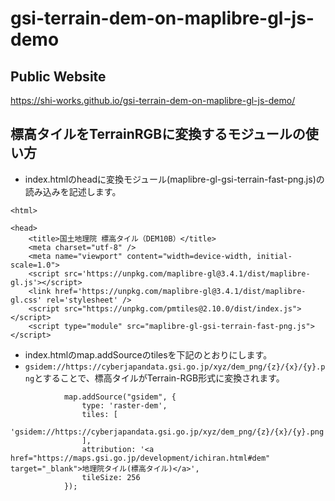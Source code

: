 # gsi-terrain-dem-on-maplibre-gl-js-demo
## Public Website
https://shi-works.github.io/gsi-terrain-dem-on-maplibre-gl-js-demo/

## 標高タイルをTerrainRGBに変換するモジュールの使い方
- index.htmlのheadに変換モジュール(maplibre-gl-gsi-terrain-fast-png.js)の読み込みを記述します。
```
<html>

<head>
    <title>国土地理院 標高タイル（DEM10B）</title>
    <meta charset="utf-8" />
    <meta name="viewport" content="width=device-width, initial-scale=1.0">
    <script src='https://unpkg.com/maplibre-gl@3.4.1/dist/maplibre-gl.js'></script>
    <link href='https://unpkg.com/maplibre-gl@3.4.1/dist/maplibre-gl.css' rel='stylesheet' />
    <script src="https://unpkg.com/pmtiles@2.10.0/dist/index.js"></script>
    <script type="module" src="maplibre-gl-gsi-terrain-fast-png.js"></script>
```
- index.htmlのmap.addSourceのtilesを下記のとおりにします。
- `gsidem://https://cyberjapandata.gsi.go.jp/xyz/dem_png/{z}/{x}/{y}.png`とすることで、標高タイルがTerrain-RGB形式に変換されます。
```
            map.addSource("gsidem", {
                type: 'raster-dem',
                tiles: [
                    'gsidem://https://cyberjapandata.gsi.go.jp/xyz/dem_png/{z}/{x}/{y}.png',
                ],
                attribution: '<a href="https://maps.gsi.go.jp/development/ichiran.html#dem" target="_blank">地理院タイル(標高タイル)</a>',
                tileSize: 256
            });
```
